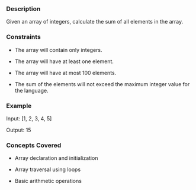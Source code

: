 ### Description

Given an array of integers, calculate the sum of all elements in the array.

### Constraints

* The array will contain only integers.
* The array will have at least one element.
* The array will have at most 100 elements.
* The sum of the elements will not exceed the maximum integer value for the language.

### Example

Input: [1, 2, 3, 4, 5]
Output: 15

### Concepts Covered

* Array declaration and initialization
* Array traversal using loops
* Basic arithmetic operations